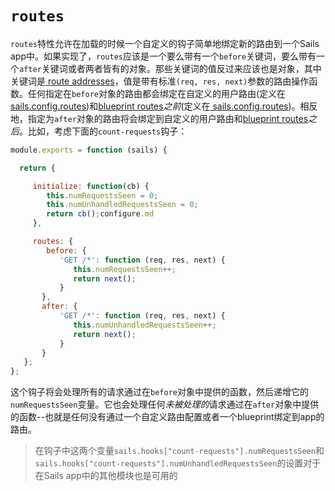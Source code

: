 # `routes`
`routes`特性允许在加载的时候一个自定义的钩子简单地绑定新的路由到一个Sails app中。如果实现了，`routes`应该是一个要么带有一个`before`关键词，要么带有一个`after`关键词或者两者皆有的对象。那些关键词的值反过来应该也是对象，其中关键词是[ route addresses](http://sailsjs.org/documentation/concepts/Routes/RouteTargetSyntax.html?q=route-address)，值是带有标准`(req, res, next)`参数的路由操作函数。任何指定在`before`对象的路由都会绑定在自定义的用户路由(定义在[sails.config.routes](http://sailsjs.org/documentation/reference/sails.config/sails.config.routes.html))和[blueprint routes](http://sailsjs.org/documentation/reference/blueprint-api?q=blueprint-routes)*之前*(定义在[ sails.config.routes]())。相反地，指定为`after`对象的路由将会绑定到自定义的用户路由和[blueprint routes]()*之后*。比如，考虑下面的`count-requests`钩子：

 ```javascript
module.exports = function (sails) {

   return {

      initialize: function(cb) {
         this.numRequestsSeen = 0;
         this.numUnhandledRequestsSeen = 0;
         return cb();configure.md
      },

      routes: {
         before: {
            'GET /*': function (req, res, next) {
               this.numRequestsSeen++;
               return next();
            }
        },
        after: {
            'GET /*': function (req, res, next) {
               this.numUnhandledRequestsSeen++;
               return next();
            }
        }
    };
};
```

这个钩子将会处理所有的请求通过在`before`对象中提供的函数，然后递增它的`numRequestsSeen`变量。它也会处理任何*未被处理的*请求通过在`after`对象中提供的函数--也就是任何没有通过一个自定义路由配置或者一个blueprint绑定到app的路由。

> 在钩子中这两个变量`sails.hooks["count-requests"].numRequestsSeen`和`sails.hooks["count-requests"].numUnhandledRequestsSeen`的设置对于在Sails app中的其他模块也是可用的


<docmeta name="displayName" value=".routes">
<docmeta name="stabilityIndex" value="3">
